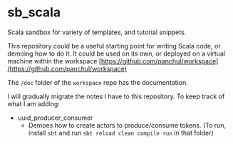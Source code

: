 # sb_scala
Scala sandbox for variety of templates, and tutorial snippets.

This repository could be a useful starting point for writing Scala code, or demoing how to do it.
It could be used on its own, or deployed on a virtual machine within the workspace [https://github.com/panchul/workspace](https://github.com/panchul/workspace)

The ```/doc``` folder of the ```workspace``` repo has the documentation. 

I will gradually migrate the notes I have to this repository. To keep track of what I am adding:

+ uuid_producer_consumer
    - Demoes how to create actors to produce/consume tokens.
      (To run, install ```sbt``` and run ```sbt reload clean compile run``` in that folder)
     
     
